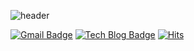 ![header](https://capsule-render.vercel.app/api?type=shark&color=timeAuto&height=200&section=header&text=Welcome!&fontSize=60)


[![Gmail Badge](https://img.shields.io/badge/Gmail-d14836?style=flat-square&logo=Gmail&logoColor=white&link=mailto:sjh9391985@gmail.com)](mailto:sjh9391985@gmail.com) [![Tech Blog Badge](http://img.shields.io/badge/-blog-yellow?style=flat-square&logo=&link=https://amind2020.tistory.com//)](https://amind2020.tistory.com//)
[![Hits](https://hits.seeyoufarm.com/api/count/incr/badge.svg?url=https%3A%2F%2Fgithub.com%2Fsjh9391985%2Fhit-counter&count_bg=%239E0330&title_bg=%23F5EFEF&icon=&icon_color=%23E7E7E7&title=hits&edge_flat=false)](https://hits.seeyoufarm.com)

